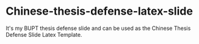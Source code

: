 # Chinese-thesis-defense-latex-slide
It's my BUPT thesis defense slide and can be used as the Chinese Thesis Defense Slide Latex Template.
